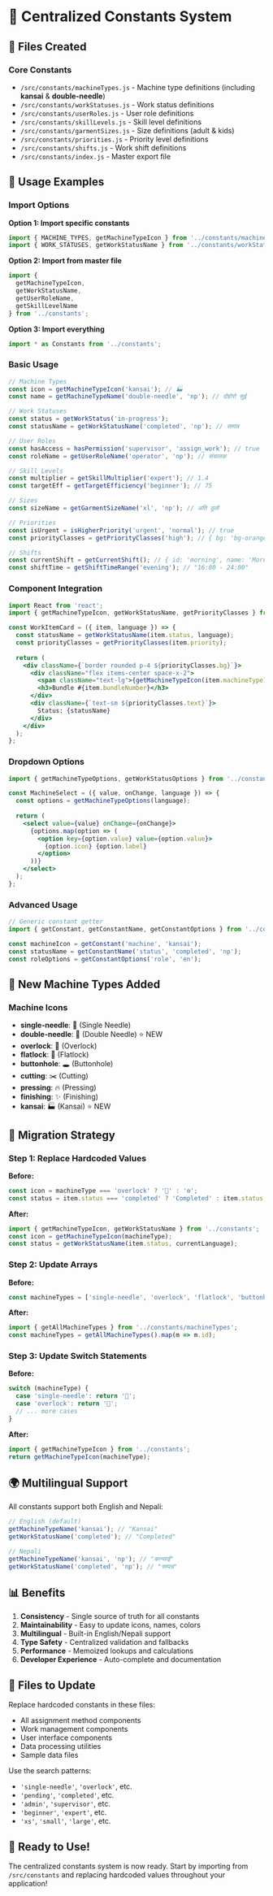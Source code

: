 # 🎯 Centralized Constants System

## 📁 Files Created

### Core Constants
- `/src/constants/machineTypes.js` - Machine type definitions (including **kansai** & **double-needle**)
- `/src/constants/workStatuses.js` - Work status definitions  
- `/src/constants/userRoles.js` - User role definitions
- `/src/constants/skillLevels.js` - Skill level definitions
- `/src/constants/garmentSizes.js` - Size definitions (adult & kids)
- `/src/constants/priorities.js` - Priority level definitions
- `/src/constants/shifts.js` - Work shift definitions
- `/src/constants/index.js` - Master export file

## 🚀 Usage Examples

### Import Options

**Option 1: Import specific constants**
```javascript
import { MACHINE_TYPES, getMachineTypeIcon } from '../constants/machineTypes';
import { WORK_STATUSES, getWorkStatusName } from '../constants/workStatuses';
```

**Option 2: Import from master file**
```javascript
import { 
  getMachineTypeIcon, 
  getWorkStatusName,
  getUserRoleName,
  getSkillLevelName
} from '../constants';
```

**Option 3: Import everything**
```javascript
import * as Constants from '../constants';
```

### Basic Usage

```javascript
// Machine Types
const icon = getMachineTypeIcon('kansai'); // 🏭
const name = getMachineTypeName('double-needle', 'np'); // दोहोरो सुई

// Work Statuses  
const status = getWorkStatus('in-progress');
const statusName = getWorkStatusName('completed', 'np'); // सम्पन्न

// User Roles
const hasAccess = hasPermission('supervisor', 'assign_work'); // true
const roleName = getUserRoleName('operator', 'np'); // संचालक

// Skill Levels
const multiplier = getSkillMultiplier('expert'); // 1.4
const targetEff = getTargetEfficiency('beginner'); // 75

// Sizes
const sizeName = getGarmentSizeName('xl', 'np'); // अति ठूलो

// Priorities
const isUrgent = isHigherPriority('urgent', 'normal'); // true
const priorityClasses = getPriorityClasses('high'); // { bg: 'bg-orange-100', ... }

// Shifts
const currentShift = getCurrentShift(); // { id: 'morning', name: 'Morning Shift', ... }
const shiftTime = getShiftTimeRange('evening'); // "16:00 - 24:00"
```

### Component Integration

```jsx
import React from 'react';
import { getMachineTypeIcon, getWorkStatusName, getPriorityClasses } from '../constants';

const WorkItemCard = ({ item, language }) => {
  const statusName = getWorkStatusName(item.status, language);
  const priorityClasses = getPriorityClasses(item.priority);
  
  return (
    <div className={`border rounded p-4 ${priorityClasses.bg}`}>
      <div className="flex items-center space-x-2">
        <span className="text-lg">{getMachineTypeIcon(item.machineType)}</span>
        <h3>Bundle #{item.bundleNumber}</h3>
      </div>
      <div className={`text-sm ${priorityClasses.text}`}>
        Status: {statusName}
      </div>
    </div>
  );
};
```

### Dropdown Options

```jsx
import { getMachineTypeOptions, getWorkStatusOptions } from '../constants';

const MachineSelect = ({ value, onChange, language }) => {
  const options = getMachineTypeOptions(language);
  
  return (
    <select value={value} onChange={onChange}>
      {options.map(option => (
        <option key={option.value} value={option.value}>
          {option.icon} {option.label}
        </option>
      ))}
    </select>
  );
};
```

### Advanced Usage

```javascript
// Generic constant getter
import { getConstant, getConstantName, getConstantOptions } from '../constants';

const machineIcon = getConstant('machine', 'kansai');
const statusName = getConstantName('status', 'completed', 'np');
const roleOptions = getConstantOptions('role', 'en');
```

## 🎨 New Machine Types Added

### Machine Icons
- **single-needle**: 📍 (Single Needle)
- **double-needle**: 📌 (Double Needle) ⭐ NEW
- **overlock**: 🔗 (Overlock)
- **flatlock**: 📎 (Flatlock)  
- **buttonhole**: 🕳️ (Buttonhole)
- **cutting**: ✂️ (Cutting)
- **pressing**: 🔥 (Pressing)
- **finishing**: ✨ (Finishing)
- **kansai**: 🏭 (Kansai) ⭐ NEW

## 🔄 Migration Strategy

### Step 1: Replace Hardcoded Values
**Before:**
```javascript
const icon = machineType === 'overlock' ? '🔗' : '⚙️';
const status = item.status === 'completed' ? 'Completed' : item.status;
```

**After:**
```javascript
import { getMachineTypeIcon, getWorkStatusName } from '../constants';
const icon = getMachineTypeIcon(machineType);
const status = getWorkStatusName(item.status, currentLanguage);
```

### Step 2: Update Arrays
**Before:**
```javascript
const machineTypes = ['single-needle', 'overlock', 'flatlock', 'buttonhole'];
```

**After:**
```javascript
import { getAllMachineTypes } from '../constants/machineTypes';
const machineTypes = getAllMachineTypes().map(m => m.id);
```

### Step 3: Update Switch Statements
**Before:**
```javascript
switch (machineType) {
  case 'single-needle': return '📍';
  case 'overlock': return '🔗';
  // ... more cases
}
```

**After:**
```javascript
import { getMachineTypeIcon } from '../constants';
return getMachineTypeIcon(machineType);
```

## 🌍 Multilingual Support

All constants support both English and Nepali:

```javascript
// English (default)
getMachineTypeName('kansai'); // "Kansai"
getWorkStatusName('completed'); // "Completed"

// Nepali
getMachineTypeName('kansai', 'np'); // "कान्साई"  
getWorkStatusName('completed', 'np'); // "सम्पन्न"
```

## 📊 Benefits

1. **Consistency** - Single source of truth for all constants
2. **Maintainability** - Easy to update icons, names, colors
3. **Multilingual** - Built-in English/Nepali support
4. **Type Safety** - Centralized validation and fallbacks
5. **Performance** - Memoized lookups and calculations
6. **Developer Experience** - Auto-complete and documentation

## 🔧 Files to Update

Replace hardcoded constants in these files:
- All assignment method components
- Work management components  
- User interface components
- Data processing utilities
- Sample data files

Use the search patterns:
- `'single-needle'`, `'overlock'`, etc.
- `'pending'`, `'completed'`, etc.  
- `'admin'`, `'supervisor'`, etc.
- `'beginner'`, `'expert'`, etc.
- `'xs'`, `'small'`, `'large'`, etc.

## 🎉 Ready to Use!

The centralized constants system is now ready. Start by importing from `/src/constants` and replacing hardcoded values throughout your application!